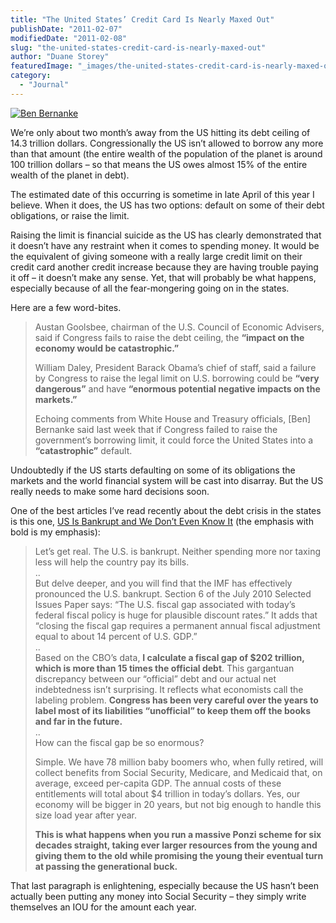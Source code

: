 ```yaml
---
title: "The United States’ Credit Card Is Nearly Maxed Out"
publishDate: "2011-02-07"
modifiedDate: "2011-02-08"
slug: "the-united-states-credit-card-is-nearly-maxed-out"
author: "Duane Storey"
featuredImage: "_images/the-united-states-credit-card-is-nearly-maxed-out-featured.jpg"
category:
  - "Journal"
---
```


[![](http://www.migratorynerd.com/wordpress/wp-content/uploads/2011/02/Ben-Bernanke-300x300.jpg "Ben Bernanke")](http://www.migratorynerd.com/wordpress/wp-content/uploads/2011/02/Ben-Bernanke-300x300.jpg)

We’re only about two month’s away from the US hitting its debt ceiling of 14.3 trillion dollars. Congressionally the US isn’t allowed to borrow any more than that amount (the entire wealth of the population of the planet is around 100 trillion dollars – so that means the US owes almost 15% of the entire wealth of the planet in debt).

The estimated date of this occurring is sometime in late April of this year I believe. When it does, the US has two options: default on some of their debt obligations, or raise the limit.

Raising the limit is financial suicide as the US has clearly demonstrated that it doesn’t have any restraint when it comes to spending money. It would be the equivalent of giving someone with a really large credit limit on their credit card another credit increase because they are having trouble paying it off – it doesn’t make any sense. Yet, that will probably be what happens, especially because of all the fear-mongering going on in the states.

Here are a few word-bites.

> Austan Goolsbee, chairman of the U.S. Council of Economic Advisers, said if Congress fails to raise the debt ceiling, the **“impact on the economy would be catastrophic.”**
> 
> William Daley, President Barack Obama’s chief of staff, said a failure by Congress to raise the legal limit on U.S. borrowing could be **“very dangerous”** and have **“enormous potential negative impacts on the markets.”**
> 
> Echoing comments from White House and Treasury officials, \[Ben\] Bernanke said last week that if Congress failed to raise the government’s borrowing limit, it could force the United States into a **“catastrophic”** default.

Undoubtedly if the US starts defaulting on some of its obligations the markets and the world financial system will be cast into disarray. But the US really needs to make some hard decisions soon.

One of the best articles I’ve read recently about the debt crisis in the states is this one, [US Is Bankrupt and We Don’t Even Know It](http://www.bloomberg.com/news/2010-08-11/u-s-is-bankrupt-and-we-don-t-even-know-commentary-by-laurence-kotlikoff.html) (the emphasis with bold is my emphasis):

> Let’s get real. The U.S. is bankrupt. Neither spending more nor taxing less will help the country pay its bills.  
> ..  
> But delve deeper, and you will find that the IMF has effectively pronounced the U.S. bankrupt. Section 6 of the July 2010 Selected Issues Paper says: “The U.S. fiscal gap associated with today’s federal fiscal policy is huge for plausible discount rates.” It adds that “closing the fiscal gap requires a permanent annual fiscal adjustment equal to about 14 percent of U.S. GDP.”  
> ..  
> Based on the CBO’s data, **I calculate a fiscal gap of $202 trillion, which is more than 15 times the official debt**. This gargantuan discrepancy between our “official” debt and our actual net indebtedness isn’t surprising. It reflects what economists call the labeling problem. **Congress has been very careful over the years to label most of its liabilities “unofficial” to keep them off the books and far in the future.**  
> ..  
> How can the fiscal gap be so enormous?
> 
> Simple. We have 78 million baby boomers who, when fully retired, will collect benefits from Social Security, Medicare, and Medicaid that, on average, exceed per-capita GDP. The annual costs of these entitlements will total about $4 trillion in today’s dollars. Yes, our economy will be bigger in 20 years, but not big enough to handle this size load year after year.
> 
> **This is what happens when you run a massive Ponzi scheme for six decades straight, taking ever larger resources from the young and giving them to the old while promising the young their eventual turn at passing the generational buck.**

That last paragraph is enlightening, especially because the US hasn’t been actually been putting any money into Social Security – they simply write themselves an IOU for the amount each year.